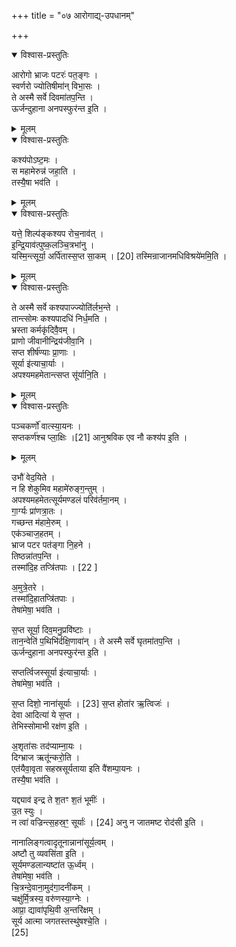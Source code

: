 +++
title = "०७ आरोगाद्य्-उपधानम्"

+++
<details open><summary>विश्वास-प्रस्तुतिः</summary>


आरोगो भ्राजः पटरः॑ पत॒ङ्गः ।  
स्वर्णरो ज्योतिषीमा॑न् विभा॒सः ।  
ते अस्मै सर्वे दिवमा॑तप॒न्ति ।  
ऊर्जन्दुहाना अनपस्फुर॑न्त इ॒ति ।  

</details>

<details><summary>मूलम्</summary>


आरोगो भ्राजः पटरः॑ पत॒ङ्गः ।  
स्वर्णरो ज्योतिषीमा॑न् विभा॒सः ।  
ते अस्मै सर्वे दिवमा॑तप॒न्ति ।  
ऊर्जन्दुहाना अनपस्फुर॑न्त इ॒ति ।  

</details>


<details open><summary>विश्वास-प्रस्तुतिः</summary>

कश्य॑पोऽष्ट॒मः ।  
स महामेरुन्न॑ जहा॒ति ।  
तस्यै॒षा भव॑ति ।  
</details>

<details><summary>मूलम्</summary>

कश्य॑पोऽष्ट॒मः ।  
स महामेरुन्न॑ जहा॒ति ।  
तस्यै॒षा भव॑ति ।  
</details>

<details open><summary>विश्वास-प्रस्तुतिः</summary>


यत्ते॒ शिल्प॑ङ्कश्यप रोच॒नाव॑त् ।  
इ॒न्द्रि॒याव॑त्पुष्क॒लञ्चि॒त्रभा॑नु ।  
यस्मि॒न्त्सूर्या॒ अर्पि॑तास्स॒प्त सा॒कम् । [20]
तस्मिन्राजानमधिविश्रये॑ममि॒ति ।  
</details>

<details><summary>मूलम्</summary>


यत्ते॒ शिल्प॑ङ्कश्यप रोच॒नाव॑त् ।  
इ॒न्द्रि॒याव॑त्पुष्क॒लञ्चि॒त्रभा॑नु ।  
यस्मि॒न्त्सूर्या॒ अर्पि॑तास्स॒प्त सा॒कम् । [20]
तस्मिन्राजानमधिविश्रये॑ममि॒ति ।  
</details>



<details open><summary>विश्वास-प्रस्तुतिः</summary>

ते अस्मै सर्वे कश्यपाज्ज्योति॑र्लभ॒न्ते ।  
तान्त्सोमः कश्यपादधि॑ निर्ध॒मति ।  
भ्रस्ता कर्मकृ॑दिवै॒वम् ।  
प्राणो जीवानीन्द्रिय॑जीवा॒नि ।  
सप्त शीर्ष॑ण्याः प्रा॒णाः ।  
सूर्या इ॑त्याचा॒र्याः ।  
अपश्यमहमेतान्त्सप्त सू॑र्यानि॒ति । 
</details>

<details><summary>मूलम्</summary>

ते अस्मै सर्वे कश्यपाज्ज्योति॑र्लभ॒न्ते ।  
तान्त्सोमः कश्यपादधि॑ निर्ध॒मति ।  
भ्रस्ता कर्मकृ॑दिवै॒वम् ।  
प्राणो जीवानीन्द्रिय॑जीवा॒नि ।  
सप्त शीर्ष॑ण्याः प्रा॒णाः ।  
सूर्या इ॑त्याचा॒र्याः ।  
अपश्यमहमेतान्त्सप्त सू॑र्यानि॒ति । 
</details>



<details open><summary>विश्वास-प्रस्तुतिः</summary>

पञ्चकर्णो॑ वात्स्या॒यनः ।  
सप्तकर्ण॑श्च प्ला॒क्षिः ।[21]
आनुश्रविक एव नौ कश्य॑प इ॒ति । 

</details>

<details><summary>मूलम्</summary>

पञ्चकर्णो॑ वात्स्या॒यनः ।  
सप्तकर्ण॑श्च प्ला॒क्षिः ।[21]
आनुश्रविक एव नौ कश्य॑प इ॒ति । 

</details>


उभौ॑ वेद॒यिते ।  
न हि शेकुमिव महामे॑रुङ्ग॒न्तुम् ।  
अपश्यमहमेतत्सूर्यमण्डलं परिव॑र्तमा॒नम् ।  
गा॒र्ग्यः प्रा॑णत्रा॒तः ।  
गच्छन्त म॑हामे॒रुम् ।  
एक॑ञ्चाज॒हतम् ।  
भ्राज पटर पत॑ङ्गा नि॒हने ।  
तिष्ठन्ना॑तप॒न्ति ।  
तस्मा॑दि॒ह तप्त्रि॑तपाः । [22 ]  



अ॒मुत्रे॒तरे ।  
तस्मा॑दि॒हातप्त्रि॑तपाः ।  
तेषा॑मेषा॒ भव॑ति ।  

स॒प्त सूर्या॒ दिव॒मनु॒प्रवि॑ष्टाः ।  
तान॒न्वेति॑ प॒थिभि॑र्दक्षि॒णावा॑न् । 
ते अस्मै सर्वे घृतमा॑तप॒न्ति ।  
ऊर्जन्दुहाना अनपस्फुर॑न्त इ॒ति । 


सप्तर्त्विजस्सूर्या इ॑त्याचा॒र्याः ।  
तेषा॑मेषा॒ भव॑ति । 


स॒प्त दिशो॒ नाना॑सूर्याः ।  [23]
स॒प्त होता॑र ऋ॒त्विजः॑ ।  
देवा आदित्या॑ ये स॒प्त ।  
तेभिस्सोमाभी रक्ष॑ण इ॒ति ।  

अ॒श‍ृता॑सः
तद॑प्याम्ना॒यः ।  
दिग्भ्राज ऋतू॑न्करो॒ति ।  
एत॑यैवा॒वृता सहस्रसूर्यताया इति वै॑शम्पा॒यनः ।  
तस्यै॒षा भव॑ति ।  


यद्द्याव॑ इन्द्र ते श॒तꣳ श॒तं भूमीः॑ ।  
उ॒त स्युः ।  
न त्वा॑ वज्रिन्त्स॒हस्र॒ꣳ॒ सूर्याः॑ । [24]
अनु न जातमष्ट रोद॑सी इ॒ति ।  

नानालिङ्गत्वादृतूनान्नाना॑सूर्य॒त्वम् ।  
अष्टौ तु व्यवसि॑ता इ॒ति ।  
सूर्यमण्डलान्यष्टा॑त ऊ॒र्ध्वम् ।  
तेषा॑मेषा॒ भव॑ति ।  
चि॒त्रन्दे॒वाना॒मुद॑गा॒दनी॑कम् ।  
चक्षु॑र्मि॒त्रस्य॒ वरु॑णस्या॒ग्नेः ।  
आप्रा॒ द्यावा॑पृथि॒वी अ॒न्तरि॑क्षम् ।  
सूर्य आत्मा जगतस्तस्थु॑षश्चे॒ति ।  
[25]

